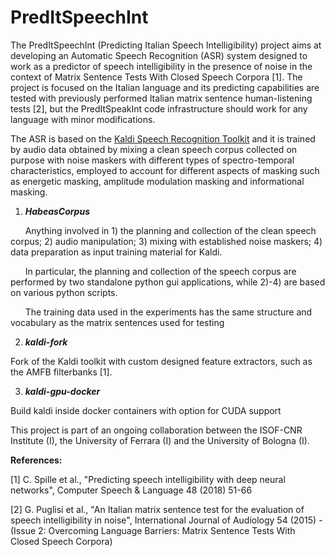 # PredItSpeechInt

The PredItSpeechInt (Predicting Italian Speech Intelligibility) project aims at developing an Automatic Speech Recognition (ASR) system designed to work as a predictor of speech intelligibility in the presence of noise in the context of Matrix Sentence Tests With Closed Speech Corpora [1]. The project is focused on the Italian language and its predicting capabilities are tested with previously performed Italian matrix sentence human-listening tests [2], but the PredItSpeakInt code infrastructure should work for any language with minor modifications.

The ASR is based on the [Kaldi Speech Recognition Toolkit](http://kaldi-asr.org/) and it is trained by audio data obtained by mixing a clean speech corpus collected on purpose with noise maskers with different types of spectro-temporal characteristics, employed to account for different aspects of masking such as energetic masking, amplitude modulation masking and informational masking.

1. ***HabeasCorpus***

&nbsp;&nbsp;&nbsp;&nbsp;&nbsp;&nbsp;Anything involved in 1) the planning and collection of the clean speech corpus; 2) audio manipulation; 3) mixing with established noise maskers; 4) data preparation as input training material for Kaldi.

&nbsp;&nbsp;&nbsp;&nbsp;&nbsp;&nbsp;In particular, the planning and collection of the speech corpus are performed by two standalone python gui applications, while 
  2)-4) are based on various python scripts.
  
&nbsp;&nbsp;&nbsp;&nbsp;&nbsp;&nbsp;The training data used in the experiments has the same structure and vocabulary as the matrix sentences
  used for testing

2. ***kaldi-fork***

  Fork of the Kaldi toolkit with custom designed feature extractors, such as the AMFB filterbanks [1]. 

3. ***kaldi-gpu-docker***

  Build kaldi inside docker containers with option for CUDA support

This project is part of an ongoing collaboration between the ISOF-CNR Institute (I), the University of Ferrara (I) and the University of Bologna (I).

**References:**

[1] C. Spille et al., "Predicting speech intelligibility with deep neural networks", Computer Speech & Language 48 (2018) 51-66

[2] G. Puglisi et al., "An Italian matrix sentence test for the evaluation of speech intelligibility in noise", International Journal of Audiology 54 (2015) - (Issue 2: Overcoming Language Barriers: Matrix Sentence Tests With Closed Speech Corpora)
